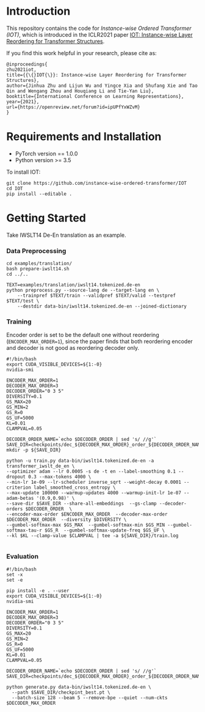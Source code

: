 # Introduction 
This repository contains the code for *Instance-wise Ordered Transformer (IOT)*, which is introduced in the ICLR2021 paper [IOT: Instance-wise Layer Reordering for Transformer Structures](https://openreview.net/forum?id=ipUPfYxWZvM).

If you find this work helpful in your research, please cite as:
```
@inproceedings{
zhu2021iot,
title={{\{}IOT{\}}: Instance-wise Layer Reordering for Transformer Structures},
author={Jinhua Zhu and Lijun Wu and Yingce Xia and Shufang Xie and Tao Qin and Wengang Zhou and Houqiang Li and Tie-Yan Liu},
booktitle={International Conference on Learning Representations},
year={2021},
url={https://openreview.net/forum?id=ipUPfYxWZvM}
}
```

# Requirements and Installation
* PyTorch version == 1.0.0
* Python version >= 3.5

To install IOT:
```shell script
git clone https://github.com/instance-wise-ordered-transformer/IOT
cd IOT
pip install --editable .
```

# Getting Started
Take IWSLT14 De-En translation as an example.

### Data Preprocessing

```shell script
cd examples/translation/
bash prepare-iwslt14.sh
cd ../..

TEXT=examples/translation/iwslt14.tokenized.de-en
python preprocess.py --source-lang de --target-lang en \
    --trainpref $TEXT/train --validpref $TEXT/valid --testpref $TEXT/test \
    --destdir data-bin/iwslt14.tokenized.de-en --joined-dictionary
```

### Training
Encoder order is set to be the default one without reordering (```ENCODER_MAX_ORDER=1```), since the paper finds that both reordering encoder and decoder is not good as reordering decoder only. 
```shell script
#!/bin/bash
export CUDA_VISIBLE_DEVICES=${1:-0}
nvidia-smi

ENCODER_MAX_ORDER=1
DECODER_MAX_ORDER=3
DECODER_ORDER="0 3 5"
DIVERSITY=0.1
GS_MAX=20
GS_MIN=2
GS_R=0
GS_UF=5000
KL=0.01
CLAMPVAL=0.05

DECODER_ORDER_NAME=`echo $DECODER_ORDER | sed 's/ //g'`
SAVE_DIR=checkpoints/dec_${DECODER_MAX_ORDER}_order_${DECODER_ORDER_NAME}_div_${DIVERSITY}_gsmax_${GS_MAX}_gsmin_${GS_MIN}_gsr_${GS_R}_gsuf_${GS_UF}_kl_${KL}_clampval_${CLAMPVAL}
mkdir -p ${SAVE_DIR}

python -u train.py data-bin/iwslt14.tokenized.de-en -a transformer_iwslt_de_en \
--optimizer adam --lr 0.0005 -s de -t en --label-smoothing 0.1 --dropout 0.3 --max-tokens 4000 \
--min-lr 1e-09 --lr-scheduler inverse_sqrt --weight-decay 0.0001 --criterion label_smoothed_cross_entropy \
--max-update 100000 --warmup-updates 4000 --warmup-init-lr 1e-07 --adam-betas '(0.9,0.98)' \
--save-dir $SAVE_DIR --share-all-embeddings  --gs-clamp --decoder-orders $DECODER_ORDER  \
--encoder-max-order $ENCODER_MAX_ORDER  --decoder-max-order $DECODER_MAX_ORDER  --diversity $DIVERSITY \
--gumbel-softmax-max $GS_MAX  --gumbel-softmax-min $GS_MIN --gumbel-softmax-tau-r $GS_R  --gumbel-softmax-update-freq $GS_UF \
--kl $KL --clamp-value $CLAMPVAL | tee -a ${SAVE_DIR}/train.log


```

### Evaluation
```shell script
#!/bin/bash
set -x
set -e

pip install -e . --user
export CUDA_VISIBLE_DEVICES=${1:-0}
nvidia-smi

ENCODER_MAX_ORDER=1
DECODER_MAX_ORDER=3
DECODER_ORDER="0 3 5"
DIVERSITY=0.1
GS_MAX=20
GS_MIN=2
GS_R=0
GS_UF=5000
KL=0.01
CLAMPVAL=0.05

DECODER_ORDER_NAME=`echo $DECODER_ORDER | sed 's/ //g'`
SAVE_DIR=checkpoints/dec_${DECODER_MAX_ORDER}_order_${DECODER_ORDER_NAME}_div_${DIVERSITY}_gsmax_${GS_MAX}_gsmin_${GS_MIN}_gsr_${GS_R}_gsuf_${GS_UF}_kl_${KL}_clampval_${CLAMPVAL}

python generate.py data-bin/iwslt14.tokenized.de-en \
  --path $SAVE_DIR/checkpint_best.pt \
  --batch-size 128 --beam 5 --remove-bpe --quiet --num-ckts $DECODER_MAX_ORDER 
```
